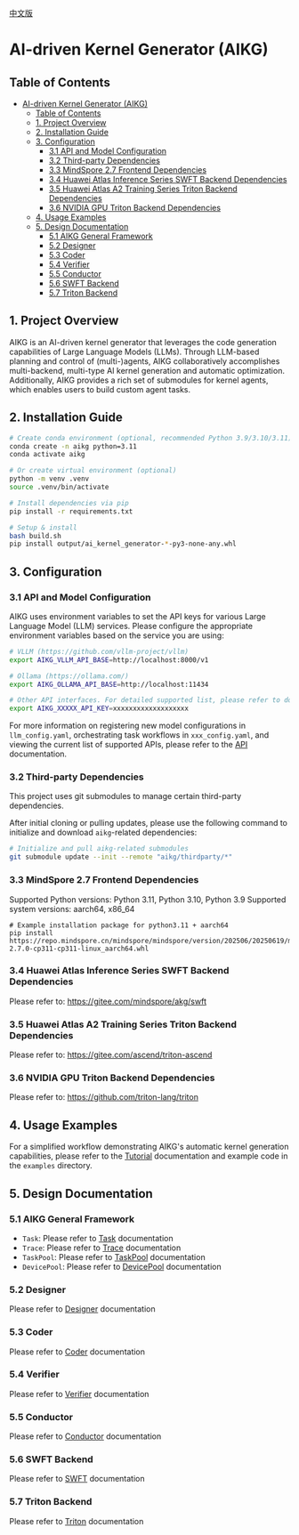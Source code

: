 [中文版](./README_CN.md)

# AI-driven Kernel Generator (AIKG)

## Table of Contents
- [AI-driven Kernel Generator (AIKG)](#ai-driven-kernel-generator-aikg)
  - [Table of Contents](#table-of-contents)
  - [1. Project Overview](#1-project-overview)
  - [2. Installation Guide](#2-installation-guide)
  - [3. Configuration](#3-configuration)
    - [3.1 API and Model Configuration](#31-api-and-model-configuration)
    - [3.2 Third-party Dependencies](#32-third-party-dependencies)
    - [3.3 MindSpore 2.7 Frontend Dependencies](#33-mindspore-27-frontend-dependencies)
    - [3.4 Huawei Atlas Inference Series SWFT Backend Dependencies](#34-huawei-atlas-inference-series-swft-backend-dependencies)
    - [3.5 Huawei Atlas A2 Training Series Triton Backend Dependencies](#35-huawei-atlas-a2-training-series-triton-backend-dependencies)
    - [3.6 NVIDIA GPU Triton Backend Dependencies](#36-nvidia-gpu-triton-backend-dependencies)
  - [4. Usage Examples](#4-usage-examples)
  - [5. Design Documentation](#5-design-documentation)
    - [5.1 AIKG General Framework](#51-aikg-general-framework)
    - [5.2 Designer](#52-designer)
    - [5.3 Coder](#53-coder)
    - [5.4 Verifier](#54-verifier)
    - [5.5 Conductor](#55-conductor)
    - [5.6 SWFT Backend](#56-swft-backend)
    - [5.7 Triton Backend](#57-triton-backend)

## 1. Project Overview
AIKG is an AI-driven kernel generator that leverages the code generation capabilities of Large Language Models (LLMs). 
Through LLM-based planning and control of (multi-)agents, AIKG collaboratively accomplishes multi-backend, multi-type AI kernel generation and automatic optimization. 
Additionally, AIKG provides a rich set of submodules for kernel agents, which enables users to build custom agent tasks.

## 2. Installation Guide
```bash
# Create conda environment (optional, recommended Python 3.9/3.10/3.11)
conda create -n aikg python=3.11
conda activate aikg

# Or create virtual environment (optional)
python -m venv .venv
source .venv/bin/activate

# Install dependencies via pip
pip install -r requirements.txt

# Setup & install
bash build.sh
pip install output/ai_kernel_generator-*-py3-none-any.whl
```

## 3. Configuration

### 3.1 API and Model Configuration
AIKG uses environment variables to set the API keys for various Large Language Model (LLM) services. Please configure the appropriate environment variables based on the service you are using:

```bash
# VLLM (https://github.com/vllm-project/vllm)
export AIKG_VLLM_API_BASE=http://localhost:8000/v1

# Ollama (https://ollama.com/)
export AIKG_OLLAMA_API_BASE=http://localhost:11434

# Other API interfaces. For detailed supported list, please refer to docs/API.md
export AIKG_XXXXX_API_KEY=xxxxxxxxxxxxxxxxxxx
```
For more information on registering new model configurations in `llm_config.yaml`, orchestrating task workflows in `xxx_config.yaml`, and viewing the current list of supported APIs, please refer to the [API](./docs/API.md) documentation.

### 3.2 Third-party Dependencies
This project uses git submodules to manage certain third-party dependencies.

After initial cloning or pulling updates, please use the following command to initialize and download `aikg`-related dependencies:
```bash
# Initialize and pull aikg-related submodules
git submodule update --init --remote "aikg/thirdparty/*"
```

### 3.3 MindSpore 2.7 Frontend Dependencies
Supported Python versions: Python 3.11, Python 3.10, Python 3.9
Supported system versions: aarch64, x86_64
```
# Example installation package for python3.11 + aarch64
pip install https://repo.mindspore.cn/mindspore/mindspore/version/202506/20250619/master_20250619160020_1261ff4ce06d6f2dc4ce446139948a3e4e9c966b_newest/unified/aarch64/mindspore-2.7.0-cp311-cp311-linux_aarch64.whl
```

### 3.4 Huawei Atlas Inference Series SWFT Backend Dependencies
Please refer to: https://gitee.com/mindspore/akg/swft

### 3.5 Huawei Atlas A2 Training Series Triton Backend Dependencies
Please refer to: https://gitee.com/ascend/triton-ascend

### 3.6 NVIDIA GPU Triton Backend Dependencies
Please refer to: https://github.com/triton-lang/triton

## 4. Usage Examples
For a simplified workflow demonstrating AIKG's automatic kernel generation capabilities, please refer to the [Tutorial](./docs/Tutorial.md) documentation and example code in the `examples` directory.

## 5. Design Documentation
### 5.1 AIKG General Framework
- `Task`: Please refer to [Task](./docs/Task.md) documentation
- `Trace`: Please refer to [Trace](./docs/Trace.md) documentation
- `TaskPool`: Please refer to [TaskPool](./docs/TaskPool.md) documentation
- `DevicePool`: Please refer to [DevicePool](./docs/DevicePool.md) documentation

### 5.2 Designer
Please refer to [Designer](./docs/Designer.md) documentation

### 5.3 Coder
Please refer to [Coder](./docs/Coder.md) documentation

### 5.4 Verifier
Please refer to [Verifier](./docs/Verifier.md) documentation

### 5.5 Conductor
Please refer to [Conductor](./docs/Conductor.md) documentation

### 5.6 SWFT Backend
Please refer to [SWFT](./docs/SWFT.md) documentation

### 5.7 Triton Backend
Please refer to [Triton](./docs/Triton.md) documentation 
